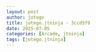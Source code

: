 ```yaml
---
layout: post
author: jotego
title: jotego.jtninja - 3ccd5f9
date: 2025-07-05
categories: [Arcade, jtninja]
tags: [jotego.jtninja]
---
```



